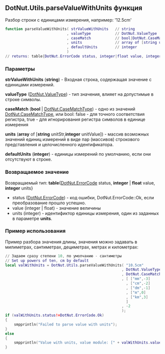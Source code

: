 ## DotNut.Utils.parseValueWithUnits функция

Разбор строки с единицами измерения, например: '12.5cm'


```lua
function parseValueWithUnits( strValueWithUnits   // string
                            , valueType           // DotNut.ValueType
                            , caseMatch           // bool|DotNut.CaseMatchType
                            , units               // array of [string unitStr,integer unitValue]
                            , defaultUnits        // integer
                            )
// returns: table{DotNut.ErrorCode status, integer|float value, integer units}
```


### Параметры

**strValueWithUnits** (**string**) - Входная строка, содержащая значение с единицами измерений.

**valueType** ([DotNut.ValueType](../../DotNut/ValueType.md)) - тип значения, влияет на допустимые в строке символы.

**caseMatch** (**bool** | [DotNut.CaseMatchType](../../DotNut/CaseMatchType.md)) - одно из значений [DotNut.CaseMatchType](../../DotNut/CaseMatchType.md), или bool: false - для точного соответствия регистра, true - для игнорирования регистра символов в единице измерения

**units** (**array** of [**string** unitStr,**integer** unitValue]) - массив возможных значений единиц измерений в виде пар (массивов) строкового представления и целочисленного идентификатора.

**defaultUnits** (**integer**) - единицы измерений по умолчанию, если они отсутствуют в строке.

### Возвращаемое значение

Возвращаемый тип: **table**{[DotNut.ErrorCode](../../DotNut/ErrorCode.md) status, **integer** | **float** value, **integer** units}

- status ([DotNut.ErrorCode](../../DotNut/ErrorCode.md)) - код ошибки, DotNut.ErrorCode::Ok, если преобразование прошло успешно.
- value (integer | float) - значение величины
- units (integer) - идентификтор единицы измерения, один из заданных в параметре **units**.



### Пример использования

Пример разбора значения длины, значения можно задавать в милиметрах, сантиметрах, дециметрах, метрах и километрах:
```lua
// Задаем сразу степени 10, по умолчанию - сантиметры
// Set up powers of ten, cm by default
local valWithUnits = DotNut.Utils.parseValueWithUnits( "10.5cm"
                                                     , DotNut.ValueType.ValueFloat
                                                     , DotNut.CaseMatchType.CaseIgnore
                                                     , [ ["mm",-3]
                                                       , ["cm",-2]
                                                       , ["dm",-1]
                                                       , ["m",0]
                                                       , ["km",3]
                                                       ]
                                                     , -2
                                                     );
if (valWithUnits.status!=DotNut.ErrorCode.Ok)
{
    smpprintln("Failed to parse value with units");
}
else
{
    smpprintln("Value with units, value module: [" + valWithUnits.value.tostring() + "], value units: [" + valWithUnits.units.tostring() + "]");
}
```

